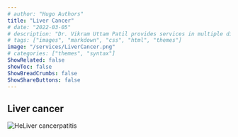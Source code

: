 ```yaml
---
# author: "Hugo Authors"
title: "Liver Cancer"
# date: "2022-03-05"
# description: "Dr. Vikram Uttam Patil provides services in multiple disorders"
# tags: ["images", "markdown", "css", "html", "themes"]
image: "/services/LiverCancer.png"
# categories: ["themes", "syntax"]
ShowRelated: false
showToc: false
ShowBreadCrumbs: false
ShowShareButtons: false
---
```


## Liver cancer

![HeLiver cancerpatitis](/services/LiverCancer.png)
